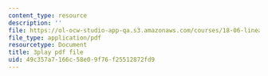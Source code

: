```yaml
---
content_type: resource
description: ''
file: https://ol-ocw-studio-app-qa.s3.amazonaws.com/courses/18-06-linear-algebra-spring-2010/49c357a7166c58e09f76f25512872fd9_QVKj3LADCnA.pdf
file_type: application/pdf
resourcetype: Document
title: 3play pdf file
uid: 49c357a7-166c-58e0-9f76-f25512872fd9
---
```

